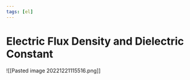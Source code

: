 ```yaml
---
tags: [el]
---
```

# Electric Flux Density and Dielectric Constant

![[Pasted image 20221221115516.png]]